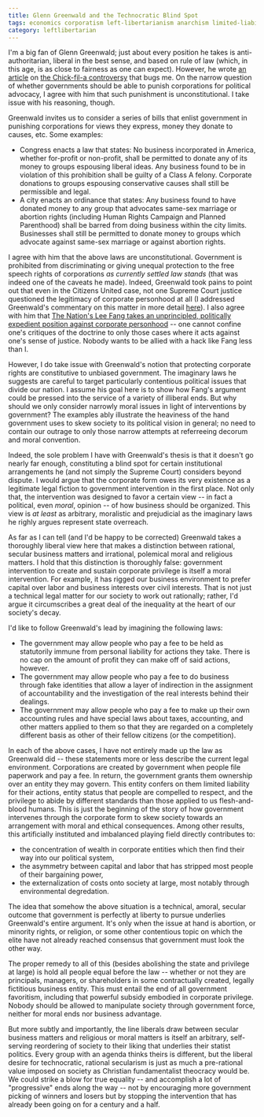 ```yaml
---
title: Glenn Greenwald and the Technocratic Blind Spot
tags: economics corporatism left-libertarianism anarchism limited-liability corporate-personhood liberalism
category: leftlibertarian
---
```


I'm a big fan of Glenn Greenwald; just about every position he takes is anti-authoritarian, liberal in the best sense, and based on rule of law (which, in this age, is as close to fairness as one can expect).  However, he wrote [an article](http://www.salon.com/2012/07/30/free_speech_and_donations/) on [the Chick-fil-a controversy](http://www.huffingtonpost.com/2012/07/31/chick-fil-a-companies-gay-marriage_n_1721682.html?utm_hp_ref=religion) that bugs me.  On the narrow question of whether governments should be able to punish corporations for political advocacy, I agree with him that such punishment is unconstitutional.  I take issue with his reasoning, though.

Greenwald invites us to consider a series of bills that enlist government in punishing corporations for views they express, money they donate to causes, etc.  Some examples:

* Congress enacts a law that states: No business incorporated in America, whether for-profit or non-profit, shall be permitted to donate any of its money to groups espousing liberal ideas. Any business found to be in violation of this prohibition shall be guilty of a Class A felony. Corporate donations to groups espousing conservative causes shall still be permissible and legal.
* A city enacts an ordinance that states: Any business found to have donated money to any group that advocates same-sex marriage or abortion rights (including Human Rights Campaign and Planned Parenthood) shall be barred from doing business within the city limits. Businesses shall still be permitted to donate money to groups which advocate against same-sex marriage or against abortion rights.

I agree with him that the above laws are unconstitutional.  Government is prohibited from discriminating or giving unequal protection to the free speech rights of corporations _as currently settled law stands_ (that was indeed one of the caveats he made).  Indeed, Greenwald took pains to point out that even in the Citizens United case, not one Supreme Court justice questioned the legitimacy of corporate personhood at all (I addressed Greenwald's commentary on this matter in more detail [here](http://socialmemorycomplex.net/leftlibertarian/2010/01/23/its-not-about-free-speech/)).  I also agree with him that [The Nation's Lee Fang takes an unprincipled, politically expedient position against corporate personhood](http://www.thenation.com/blog/169147/liberal-defenders-chick-fil-unwittingly-defend-corporate-personhood#) -- one cannot confine one's critiques of the doctrine to only those cases where it acts against one's sense of justice.  Nobody wants to be allied with a hack like Fang less than I.

However, I do take issue with Greenwald's notion that protecting corporate rights are constitutive to unbiased government.  The imaginary laws he suggests are careful to target particularly contentious political issues that divide our nation.  I assume his goal here is to show how Fang's argument could be pressed into the service of a variety of illiberal ends.  But why should we only consider narrowly moral issues in light of interventions by government?  The examples ably illustrate the heaviness of the hand government uses to skew society to its political vision in general; no need to contain our outrage to only those narrow attempts at referreeing decorum and moral convention.

Indeed, the sole problem I have with Greenwald's thesis is that it doesn't go nearly far enough, constituting a blind spot for certain institutional arrangements he (and not simply the Supreme Court) considers beyond dispute.  I would argue that the corporate form owes its very existence as a legitimate legal fiction to government intervention in the first place.  Not only that, the intervention was designed to favor a certain view -- in fact a political, even _moral_, opinion -- of how business should be organized.  This view is _at least_ as arbitrary, moralistic and prejudicial as the imaginary laws he righly argues represent state overreach.

As far as I can tell (and I'd be happy to be corrected) Greenwald takes a thoroughly liberal view here that makes a distinction between rational, secular business matters and irrational, polemical moral and religious matters.  I hold that this distinction is thoroughly false: government intervention to create and sustain corporate privilege is itself a moral intervention.  For example, it has rigged our business environment to prefer capital over labor and business interests over civil interests.  That is not just a technical legal matter for our society to work out rationally; rather, I'd argue it circumscribes a great deal of the inequality at the heart of our society's decay.

I'd like to follow Greenwald's lead by imagining the following laws:

* The government may allow people who pay a fee to be held as statutorily immune from personal liability for actions they take.  There is no cap on the amount of profit they can make off of said actions, however.
* The government may allow people who pay a fee to do business through fake identities that allow a layer of indirection in the assignment of accountability and the investigation of the real interests behind their dealings.
* The government may allow people who pay a fee to make up their own accounting rules and have special laws about taxes, accounting, and other matters applied to them so that they are regarded on a completely different basis as other of their fellow citizens (or the competition).

In each of the above cases, I have not entirely made up the law as Greenwald did -- these statements more or less describe the current legal environment.  Corporations are created by government when people file paperwork and pay a fee.  In return, the government grants them ownership over an entity they may govern.  This entity confers on them limited liability for their actions, entity status that people are compelled to respect, and the privilege to abide by different standards than those applied to us flesh-and-blood humans.  This is just the beginning of the story of how government intervenes through the corporate form to skew society towards an arrangement with moral and ethical consequences.  Among other results, this artificially instituted and imbalanced playing field directly contributes to:

* the concentration of wealth in corporate entities which then find their way into our political system,
* the asymmetry between capital and labor that has stripped most people of their bargaining power,
* the externalization of costs onto society at large, most notably through environmental degredation.

The idea that somehow the above situation is a technical, amoral, secular outcome that government is perfectly at liberty to pursue underlies Greenwald's entire argument.  It's only when the issue at hand is abortion, or minority rights, or religion, or some other contentious topic on which the elite have not already reached consensus that government must look the other way.

The proper remedy to all of this (besides abolishing the state and privilege at large) is hold all people equal before the law -- whether or not they are principals, managers, or shareholders in some contractually created, legally fictitious business entity.  This must entail the end of all government favoritism, including that powerful subsidy embodied in corporate privilege.  Nobody should be allowed to manipulate society through government force, neither for moral ends nor business advantage.

But more subtly and importantly, the line liberals draw between secular business matters and religious or moral matters is itself an arbitrary, self-serving reordering of society to their liking that underlies their statist politics.  Every group with an agenda thinks theirs is different, but the liberal desire for technocratic, rational secularism is just as much a pre-rational value imposed on society as Christian fundamentalist theocracy would be.  We could strike a blow for true equality -- and accomplish a lot of "progressive" ends along the way -- not by encouraging more government picking of winners and losers but by stopping the intervention that has already been going on for a century and a half.